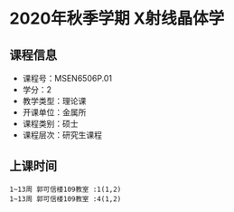 # 2020年秋季学期 X射线晶体学 






## 课程信息

- 课程号：MSEN6506P.01
- 学分：2
- 教学类型：理论课
- 开课单位：金属所
- 课程类别：硕士
- 课程层次：研究生课程

## 上课时间

```
1~13周 郭可信楼109教室 :1(1,2)
1~13周 郭可信楼109教室 :4(1,2)
```

